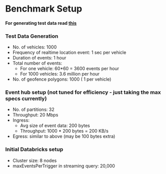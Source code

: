# Benchmark Setup

#### For generating test data read [this](Generate%20Test%20Data.md)

### Test Data Generation
* No. of vehicles: 1000
* Frequency of realtime location event: 1 sec per vehicle
* Duration of events: 1 hour
* Total number of events: 
    * For one vehicle: 60*60 = 3600 events per hour
    * For 1000 vehicles: 3.6 million per hour
* No. of geofence polygons: 1000 ( 1 per vehicle)

### Event hub setup (not tuned for efficiency - just taking the max specs currently)
* No. of partitions: 32
* Throughput: 20 Mbps
* Ingress: 
    * Avg size of event data: 200 bytes
    * Throughput: 1000 * 200 bytes = 200 KB/s
 * Egress: similar to above (may be 100 bytes extra)
 
### Initial Databricks setup
* Cluster size: 8 nodes
* maxEventsPerTrigger in streaming query: 20,000